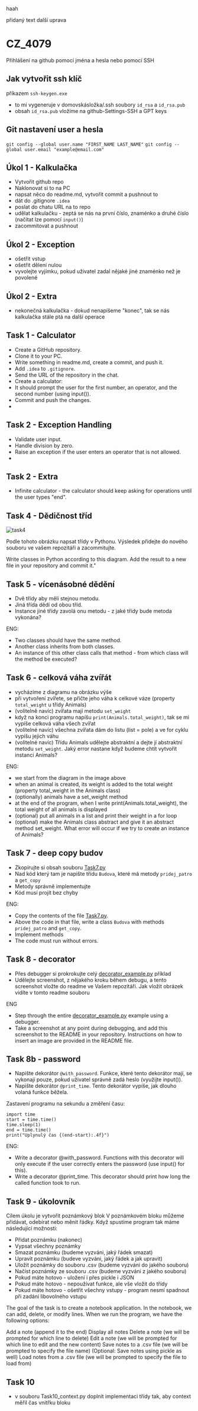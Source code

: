 haah

přidaný text
další uprava


# CZ_4079

Přihlášení na github pomocí jména a hesla nebo pomocí SSH

## Jak vytvořit ssh klíč


příkazem `ssh-keygen.exe`
- to mi vygeneruje v domovskásložka/.ssh soubory `id_rsa` a `id_rsa.pub`
- obsah `id_rsa.pub` vložíme na github-Settings-SSH a GPT keys

## Git nastavení user a hesla
`git config --global user.name "FIRST_NAME LAST_NAME"`
`git config --global user.email "example@email.com"`


## Úkol 1 - Kalkulačka

- Vytvořit github repo
- Naklonovat si to na PC
- napsat něco do readme.md, vytvořit commit a pushnout to
- dát do .gitignore `.idea`
- poslat do chatu URL na to repo
- udělat kalkulačku - zeptá se nás na první číslo, znaménko a druhé číslo (načítat lze pomocí `input()`)
- zacommitovat a pushnout

## Úkol 2 - Exception
- ošetřit vstup
- ošetřit dělení nulou
- vyvolejte vyjímku, pokud uživatel zadal nějaké jiné znaménko než je povolené

## Úkol 2 - Extra
- nekonečná kalkulačka - dokud nenapíšeme "konec", tak se nás kalkulačka stále ptá na další operace

## Task 1 - Calculator

- Create a GitHub repository.
- Clone it to your PC.
- Write something in readme.md, create a commit, and push it.
- Add `.idea` to `.gitignore`.
- Send the URL of the repository in the chat.
- Create a calculator:
- It should prompt the user for the first number, an operator, and the second number (using input()).
- Commit and push the changes.
- 
## Task 2 - Exception Handling

- Validate user input.
- Handle division by zero.
- Raise an exception if the user enters an operator that is not allowed.
- 
## Task 2 - Extra

- Infinite calculator - the calculator should keep asking for operations until the user types "end".

## Task 4 - Dědičnost tříd
![task4](task4.png)

Podle tohoto obrázku napsat třídy v Pythonu. Výsledek přidejte do nového souboru ve vašem repozitáři a zacommitujte.

Write classes in Python according to this diagram. Add the result to a new file in your repository and commit it."

## Task 5 - vícenásobné dědění
- Dvě třídy aby měli stejnou metodu.
- Jiná třída dědí od obou tříd.
- Instance jiné třídy zavolá onu metodu - z jaké třídy bude metoda vykonána?

ENG:
- Two classes should have the same method.
- Another class inherits from both classes.
- An instance of this other class calls that method - from which class will the method be executed?

## Task 6 - celková váha zvířát
- vycházíme z diagramu na obrázku výše
- při vytvoření zvířete, se přičte jeho váha k celkové váze (property `total_weight` u třídy Animals)
- (volitelně navíc) zvířata mají metodu `set_weight`
- když na konci programu napíšu `print(Animals.total_weight)`, tak se mi vypíše celková váha všech zvířat
- (volitelné navíc) všechna zvířata dám do listu (list = pole) a ve for cyklu vypíšu jejich váhu
- (volitelné navíc) Třídu Animals udělejte abstraktní a dejte jí abstraktní metodu `set_weight`. Jaký error nastane když budeme chtít vytvořit instanci Animals?

ENG:
- we start from the diagram in the image above
- when an animal is created, its weight is added to the total weight (property total_weight in the Animals class)
- (optionally) animals have a set_weight method
- at the end of the program, when I write print(Animals.total_weight), the total weight of all animals is displayed
- (optional) put all animals in a list and print their weight in a for loop
- (optional) make the Animals class abstract and give it an abstract method set_weight. What error will occur if we try to create an instance of Animals?

## Task 7 - deep copy budov
- Zkopírujte si obsah souboru [Task7.py](https://github.com/alifuk/CZ_4079/blob/main/Task7.py)
- Nad kód který tam je napište třídu `Budova`, které má metody `pridej_patro` a `get_copy`
- Metody správně implementujte
- Kód musí projít bez chyby

ENG:
- Copy the contents of the file [Task7.py](https://github.com/alifuk/CZ_4079/blob/main/Task7.py).
- Above the code in that file, write a class `Budova` with methods `pridej_patro` and `get_copy`.
- Implement methods
- The code must run without errors.

## Task 8 - decorator
- Přes debugger si prokrokujte celý [decorator_example.py](https://github.com/alifuk/CZ_4079/blob/main/decorator_example.py) příklad
- Udělejte screenshot, z nějakého kroku během debugu, a tento screenshot vložte do readme ve Vašem repozitáři. Jak vložit obrázek vidíte v tomto readme souboru

ENG
- Step through the entire [decorator_example.py](https://github.com/alifuk/CZ_4079/blob/main/decorator_example.py) example using a debugger.
- Take a screenshot at any point during debugging, and add this screenshot to the README in your repository. Instructions on how to insert an image are provided in the README file.

## Task 8b - password
- Napište dekorátor `@with_password`. Funkce, které tento dekorátor mají, se vykonají pouze, pokud uživatel správně zadá heslo (využijte input()).
- Napište dekorátor `@print_time`. Tento dekorátor vypíše, jak dlouho volaná funkce běžela.

Zastavení programu na sekundu a změření času:
```
import time
start = time.time()
time.sleep(1)
end = time.time()
print("Uplynulý čas {(end-start):.4f}")
```

ENG:
- Write a decorator @with_password. Functions with this decorator will only execute if the user correctly enters the password (use input() for this).
- Write a decorator @print_time. This decorator should print how long the called function took to run.

## Task 9 - úkolovník
 
Cílem úkolu je vytvořit poznámkový blok
V poznámkovém bloku můžeme přidávat, odebírat nebo měnit řádky.
Když spustíme program tak máme následující možnosti:
- Přidat poznámku (nakonec)
- Vypsat všechny poznámky
- Smazat poznámku (budeme vyzváni, jaký řádek smazat)
- Upravit poznámku (budeve vyzváni, jaký řádek a jak upravit)
- Uložit poznámky do souboru .csv (budeme vyzváni do jakého souboru) 
- Načíst poznámky ze souboru .csv (budeme vyzváni z jakého souboru)
- Pokud máte hotovo - uložení i přes pickle i JSON
- Pokud máte hotovo - nepoužívat funkce, ale vše vložit do třídy
- Pokud máte hotovo - ošetřit všechny vstupy - program nesmí spadnout při zadání libovolného vstupu


The goal of the task is to create a notebook application.
In the notebook, we can add, delete, or modify lines.
When we run the program, we have the following options:

Add a note (append it to the end)
Display all notes
Delete a note (we will be prompted for which line to delete)
Edit a note (we will be prompted for which line to edit and the new content)
Save notes to a .csv file (we will be prompted to specify the file name)
(Optional: Save notes using pickle as well)
Load notes from a .csv file (we will be prompted to specify the file to load from)


## Task 10
- v souboru Task10_context.py doplnit implementaci třídy tak, aby context měřil čas vnitřku bloku



